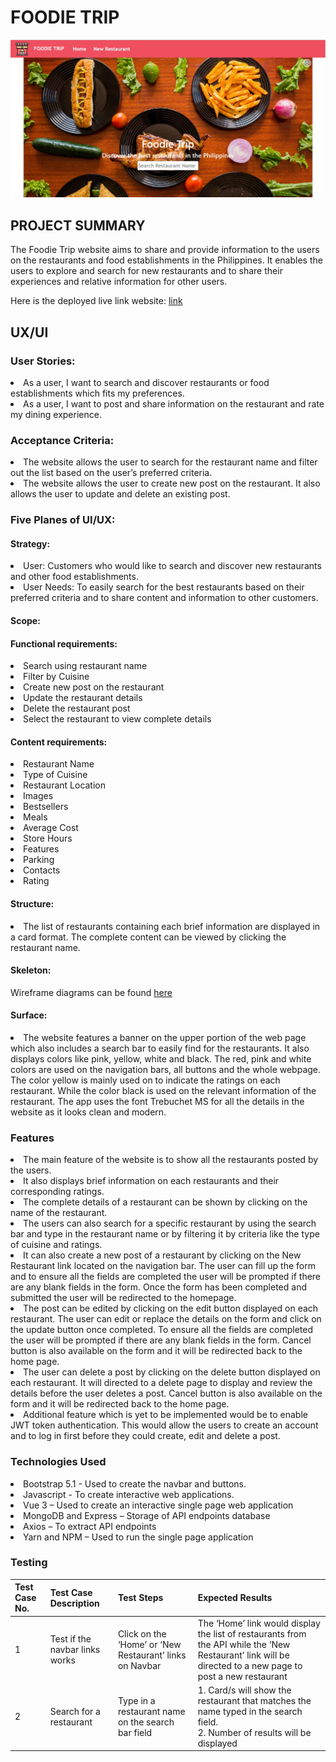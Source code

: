 <h1>FOODIE TRIP</h1>
<img src=/src/assets/foodietrip.JPG>

<h2>PROJECT SUMMARY</h2>
<p> The Foodie Trip website aims to share and provide information to the users on the restaurants and food establishments in the Philippines. It enables the users to explore and search for new restaurants and to share their experiences and relative information for other users.</p>

<p>Here is the deployed live link website: <a href ="https:// /">link</a></p>

<h2>UX/UI</h2>

<h3>User Stories:</h3>
<li>As a user, I want to search and discover restaurants or food establishments which fits my preferences. </li>
<li>As a user, I want to post and share information on the restaurant and rate my dining experience.

<h3>Acceptance Criteria:</h3>
<li>The website allows the user to search for the restaurant name and filter out the list based on the user’s preferred criteria. </li>
<li>The website allows the user to create new post on the restaurant. It also allows the user to update and delete an existing post.

<h3>Five Planes of UI/UX:</h3>
<h4>Strategy:</h4>
<li>User: Customers who would like to search and discover new restaurants and other food establishments.</li>
<li>User Needs: To easily search for the best restaurants based on their preferred criteria and to share content and information to other customers.</li>

<h4>Scope:</h4>

<h4> Functional requirements:</h4>
<li>Search using restaurant name</li>
<li>Filter by Cuisine</li>
<li>Create new post on the restaurant</li>
<li>Update the restaurant details</li>
<li>Delete the restaurant post</li>
<li>Select the restaurant to view complete details</li>

<h4>Content requirements: </h4>
<li>Restaurant Name</li>
<li>Type of Cuisine</li>
<li>Restaurant Location</li>
<li>Images</li>
<li>Bestsellers</li>
<li>Meals</li>
<li>Average Cost</li>
<li>Store Hours</li>
<li>Features</li>
<li>Parking</li>
<li>Contacts</li>
<li>Rating</li>

<h4>Structure:</h4>
<li> The list of restaurants containing each brief information are displayed in a card format. The complete content can be viewed by clicking the restaurant name.

<h4>Skeleton:</h4>

<p>Wireframe diagrams can be found <a href = /src/assets/wireframe.png>here</a></p>

<h4>Surface:</h4>
<li>The website features a banner on the upper portion of the web page which also includes a search bar to easily find for the restaurants. It also displays colors like pink, yellow, white and black. The red, pink and white colors are used on the navigation bars, all buttons and the whole webpage. The color yellow is mainly used on to indicate the ratings on each restaurant. While the color black is used on the relevant information of the restaurant. The app uses the font Trebuchet MS for all the details in the website as it looks clean and modern.</li>

<h3>Features</h3>
<li>The main feature of the website is to show all the restaurants posted by the users. </li>
<li>It also displays brief information on each restaurants and their corresponding ratings. </li>
<li>The complete details of a restaurant can be shown by clicking on the name of the restaurant.</li>
<li>The users can also search for a specific restaurant by using the search bar and type in the restaurant name or by filtering it by criteria like the type of cuisine and ratings. </li>
<li>It can also create a new post of a restaurant by clicking on the New Restaurant link located on the navigation bar. The user can fill up the form and to ensure all the fields are completed the user will be prompted if there are any blank fields in the form. Once the form has been completed and submitted the user will be redirected to the homepage. </li>
<li>The post can be edited by clicking on the edit button displayed on each restaurant. The user can edit or replace the details on the form and click on the update button once completed. To ensure all the fields are completed the user will be prompted if there are any blank fields in the form. Cancel button is also available on the form and it will be redirected back to the home page. </li>
<li>The user can delete a post by clicking on the delete button displayed on each restaurant. It will directed to a delete page to display and review the details before the user deletes a post. Cancel button is also available on the form and it will be redirected back to the home page. </li>
<li>Additional feature which is yet to be implemented would be to enable JWT token authentication. This would allow the users to create an account and to log in first before they could create, edit and delete a post. </li>

<h3>Technologies Used</h3>
<li>Bootstrap 5.1 - Used to create the navbar and buttons.</li>
<li>Javascript - To create interactive web applications.</li>
<li>Vue 3 – Used to create an interactive single page web application</li>
<li>MongoDB and Express – Storage of API endpoints database</li>
<li>Axios – To extract API endpoints</li>
<li>Yarn and NPM – Used to run the single page application</li>

<h3>Testing</h3>

| Test Case No. |  Test Case Description  |         Test Steps         |         Expected Results         |
|:--------------|:------------------------|:---------------------------|:---------------------------------|
|1 | Test if the navbar links works | Click on the ‘Home’ or ‘New Restaurant’ links on Navbar | The ‘Home’ link would display the list of restaurants from the API while the ‘New Restaurant’ link will be directed to a new page to post a new restaurant |
|2 | Search for a restaurant | Type in a restaurant name on the search bar field | 1. Card/s will show the restaurant that matches the name typed in the search field. <br> 2. Number of results will be displayed |

